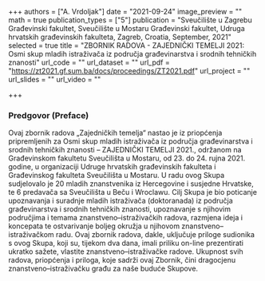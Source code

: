 +++
authors = ["A. Vrdoljak"]
date = "2021-09-24"
image_preview = ""
math = true
publication_types = ["5"]
publication = "Sveučilište u Zagrebu Građevinski fakultet, Sveučilište u Mostaru Građevinski fakultet, Udruga hrvatskih građevinskih fakulteta, Zagreb, Croatia, September, 2021"
selected = true
title = "ZBORNIK RADOVA - ZAJEDNIČKI TEMELJI 2021: Osmi skup mladih istraživača iz područja građevinarstva i srodnih tehničkih znanosti"
url_code = ""
url_dataset = ""
url_pdf = "https://zt2021.gf.sum.ba/docs/proceedings/ZT2021.pdf"
url_project = ""
url_slides = ""
url_video = ""

+++

### Predgovor (Preface)

Ovaj zbornik radova „Zajedničkih temelja“ nastao je iz priopćenja pripremljenih za Osmi skup mladih istraživača iz područja građevinarstva i srodnih tehničkih znanosti – ZAJEDNIČKI TEMELJI 2021., održanom na Građevinskom fakultetu Sveučilišta u Mostaru, od 23. do 24. rujna 2021. godine, u organizaciji Udruge hrvatskih građevinskih fakulteta i Građevinskog fakulteta Sveučilišta u Mostaru. U radu ovog Skupa sudjelovalo je 20 mladih znanstvenika iz Hercegovine i susjedne Hrvatske, te 6 predavača sa Sveučilišta u Beču i Wroclawu. Cilj Skupa je bio poticanje upoznavanja i suradnje mladih istraživača (doktoranada) iz područja građevinarstva i srodnih tehničkih znanosti, upoznavanje s njihovim područjima i temama znanstveno–istraživačkih radova, razmjena ideja i koncepata te ostvarivanje boljeg okružja u njihovom znanstveno–istraživačkom radu. Ovaj zbornik radova, dakle, uključuje priloge sudionika s ovog Skupa, koji su, tijekom dva dana, imali priliku on-line prezentirati ukratko sažete, vlastite znanstveno–istraživačke radove. Ukupnost svih radova, priopćenja i priloga, koje sadrži ovaj Zbornik, čini dragocjenu znanstveno–istraživačku građu za naše buduće Skupove.
